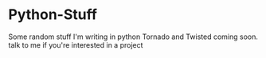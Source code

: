 # Python-Stuff
Some random stuff I'm writing in python Tornado and Twisted coming soon.
talk to me if you're interested in a project
